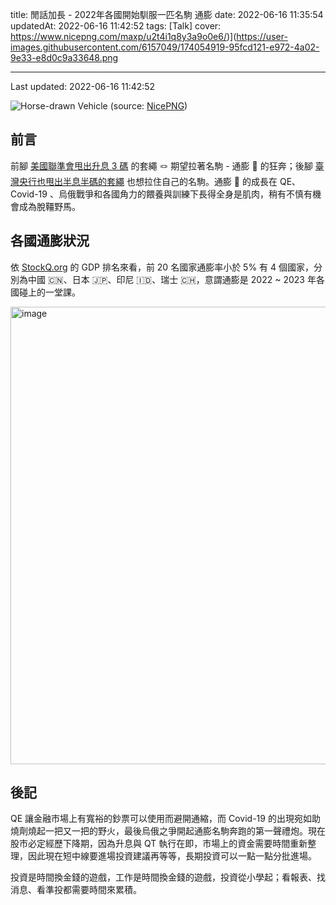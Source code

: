 title: 閒話加長 - 2022年各國開始馴服一匹名駒 通膨
date: 2022-06-16 11:35:54
updatedAt: 2022-06-16 11:42:52
tags: [Talk]
cover: https://www.nicepng.com/maxp/u2t4i1q8y3a9o0e6/)](https://user-images.githubusercontent.com/6157049/174054919-95fcd121-e972-4a02-9e33-e8d0c9a33648.png

---
Last updated: 2022-06-16 11:42:52

![[Horse-drawn Vehicle](https://www.nicepng.com/maxp/u2t4i1q8y3a9o0e6/)](https://user-images.githubusercontent.com/6157049/174054919-95fcd121-e972-4a02-9e33-e8d0c9a33648.png)
(source: [NicePNG](https://www.nicepng.com/))

## 前言

前腳 [美國聯準會甩出升息 3 碼](https://www.cna.com.tw/news/aopl/202206160002.aspx) 的套繩 🪢 期望拉著名駒 - 通膨 🐎 的狂奔；後腳 [臺灣央行也甩出半息半碼的套繩](https://finance.ettoday.net/news/2274338) 也想拉住自己的名駒。通膨 🐎 的成長在 QE、 Covid-19 、烏俄戰爭和各國角力的餵養與訓練下長得全身是肌肉，稍有不慎有機會成為脫韁野馬。

<!--more-->

## 各國通膨狀況

依 [StockQ.org](https://www.stockq.org/) 的 GDP 排名來看，前 20 名國家通膨率小於 5% 有 4 個國家，分別為中國 🇨🇳、日本 🇯🇵、印尼 🇮🇩、瑞士 🇨🇭，意謂通膨是 2022 ~ 2023 年各國碰上的一堂課。

<img width="732" alt="image" src="https://user-images.githubusercontent.com/6157049/174057528-5697257e-d2ff-4094-a1e3-7c048ee00394.png">

## 後記

QE 讓金融市場上有寬裕的鈔票可以使用而避開通縮，而 Covid-19 的出現宛如助燒劑燒起一把又一把的野火，最後烏俄之爭開起通膨名駒奔跑的第一聲禮炮。現在股市必定經歷下降期，因為升息與 QT 執行在即，市場上的資金需要時間重新整理，因此現在短中線要進場投資建議再等等，長期投資可以一點一點分批進場。

投資是時間換金錢的遊戲，工作是時間換金錢的遊戲，投資從小學起；看報表、找消息、看準投都需要時間來累積。